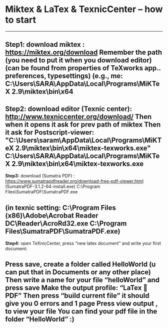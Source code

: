 # Miktex & LaTex & TexnicCenter – how to start
----------------------------
**Step1:** download miktex : https://miktex.org/download 
Remember the path (you need to put it when you download editor) 
 (can be found from properties of TeXworks app.. preferences, typesettings)
(e.g., me: C:\Users\SARA\AppData\Local\Programs\MiKTeX 2.9\miktex\bin\x64
-----------------------------
**Step2:** download  editor (Texnic center): http://www.texniccenter.org/download/ 
Then when it opens it ask for prev path of miktex
Then it ask for Postscript-viewer:
"C:\Users\saram\AppData\Local\Programs\MiKTeX 2.9\miktex\bin\x64\miktex-texworks.exe"
C:\Users\SARA\AppData\Local\Programs\MiKTeX 2.9\miktex\bin\x64\miktex-texworks.exe
-----------------------------
**Step3:** download (Sumatra PDF) : https://www.sumatrapdfreader.org/download-free-pdf-viewer.html (SumatraPDF-3.1.2-64-install.exe)
C:\Program Files\SumatraPDF\SumatraPDF.exe

(in texnic setting:
C:\Program Files (x86)\Adobe\Acrobat Reader DC\Reader\AcroRd32.exe
C:\Program Files\SumatraPDF\SumatraPDF.exe)
-----------------------------
**Step4:** open TeXnicCenter, press “new latex document” and write your first document:
 
Press save, create a folder called HelloWorld (u can put that in Documents or any other place)
Then write a name for your file “helloWorld” and press save 
Make the output profile: “LaTex  PDF”
Then press “build current file” it should give you 0 errors and 1 page
Press view output , to view your file
You can find your pdf file in the folder “HelloWorld” :) 
-------------------------------
